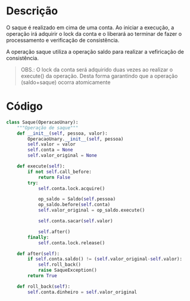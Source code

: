 # Descrição

O saque é realizado em cima de uma conta. Ao iniciar a execução, a operação irá adquirir o lock da conta e o liberará ao terminar de fazer o processamento e verificação de consistência.

A operação saque utiliza a operação saldo para realizar a vefiricação de consistência.

> OBS.: O lock da conta será adquirido duas vezes ao realizar o execute\(\) da operação. Desta forma garantindo que a operação \(saldo+saque\) ocorra atomicamente

# Código

```py
class Saque(OperacaoUnary):
    """Operação de saque"""
    def __init__(self, pessoa, valor):
        OperacaoUnary.__init__(self, pessoa)
        self.valor = valor
        self.conta = None
        self.valor_original = None

    def execute(self):
        if not self.call_before:
            return False
        try:
            self.conta.lock.acquire()

            op_saldo = Saldo(self.pessoa)
            op_saldo.before(self.conta)
            self.valor_original = op_saldo.execute()

            self.conta.sacar(self.valor)

            self.after()
        finally:
            self.conta.lock.release()

    def after(self):
        if self.conta.saldo() != (self.valor_original-self.valor):
            self.roll_back()
            raise SaqueException()
        return True

    def roll_back(self):
        self.conta.dinheiro = self.valor_original
```



